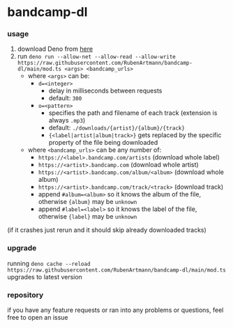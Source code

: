 # bandcamp-dl
### usage
1. download Deno from [here](https://deno.land/#installation)
2. run ```deno run --allow-net --allow-read --allow-write https://raw.githubusercontent.com/RubenArtmann/bandcamp-dl/main/mod.ts <args> <bandcamp_urls>```
	* where ```<args>``` can be:
		* ```d=<integer>```
			* delay in milliseconds between requests
			* default: ```300```
		* ```o=<pattern>```
			* specifies the path and filename of each track (extension is always ```.mp3```)
			* default: ```./downloads/{artist}/{album}/{track}```
			* ```{<label|artist|album|track>}``` gets replaced by the specific property of the file being downloaded 
	* where ```<bandcamp_urls>``` can be any number of:
		* ```https://<label>.bandcamp.com/artists``` (download whole label)
		* ```https://<artist>.bandcamp.com``` (download whole artist)
		* ```https://<artist>.bandcamp.com/album/<album>``` (download whole album)
		* ```https://<artist>.bandcamp.com/track/<track>``` (download track)
		* append ```#album=<album>``` so it knows the album of the file, otherwise ```{album}``` may be ```unknown```
		* append ```#label=<label>``` so it knows the label of the file, otherwise ```{label}``` may be ```unknown```

(if it crashes just rerun and it should skip already downloaded tracks)

### upgrade
running ```deno cache --reload https://raw.githubusercontent.com/RubenArtmann/bandcamp-dl/main/mod.ts``` upgrades to latest version

### repository
if you have any feature requests or ran into any problems or questions, feel free to open an issue
